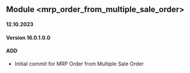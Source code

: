 ## Module <mrp_order_from_multiple_sale_order>
#### 12.10.2023
#### Version 16.0.1.0.0
#### ADD
- Initial commit for MRP Order from Multiple Sale Order
